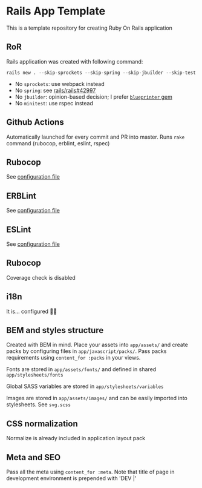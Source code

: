 # Rails App Template

This is a template repository for creating Ruby On Rails application

## RoR

Rails application was created with following command:
```
rails new . --skip-sprockets --skip-spring --skip-jbuilder --skip-test
```

 - No `sprockets`: use webpack instead
 - No `spring`: see [rails/rails#42997](https://github.com/rails/rails/pull/42997)
 - No `jbuilder`: opinion-based decision; I prefer [`blueprinter` gem](https://github.com/procore/blueprinter)
 - No `minitest`: use rspec instead

## Github Actions

Automatically launched for every commit and PR into master. Runs `rake` command (rubocop, erblint, eslint, rspec)

## Rubocop

See [configuration file](https://github.com/fizvlad/rails-app-template/blob/master/.rubocop.yml)

## ERBLint

See [configuration file](https://github.com/fizvlad/rails-app-template/blob/master/.erb-lint.yml)

## ESLint

See [configuration file](https://github.com/fizvlad/rails-app-template/blob/master/.eslintrc.yml)

## Rubocop

Coverage check is disabled

## i18n

It is... configured 🤷‍♂️

## BEM and styles structure

Created with BEM in mind. Place your assets into `app/assets/` and create packs by configuring files in `app/javascript/packs/`. Pass packs requirements using `content_for :packs` in your views.

Fonts are stored in `app/assets/fonts/` and defined in shared `app/stylesheets/fonts`

Global SASS variables are stored in `app/stylesheets/variables`

Images are stored in `app/assets/images/` and can be easily imported into stylesheets. See `svg.scss`

## CSS normalization

Normalize is already included in application layout pack

## Meta and SEO

Pass all the meta using `content_for :meta`. Note that title of page in development environment is prepended with 'DEV |'
